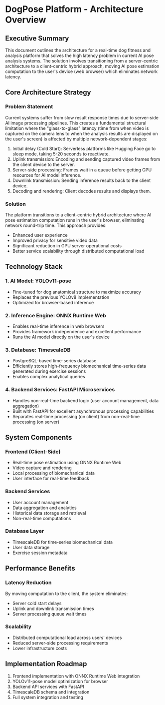 # DogPose Platform - Architecture Overview

## Executive Summary

This document outlines the architecture for a real-time dog fitness and analysis platform that solves the high latency problem in current AI pose analysis systems. The solution involves transitioning from a server-centric architecture to a client-centric hybrid approach, moving AI pose estimation computation to the user's device (web browser) which eliminates network latency.

## Core Architecture Strategy

### Problem Statement
Current systems suffer from slow result response times due to server-side AI image processing pipelines. This creates a fundamental structural limitation where the "glass-to-glass" latency (time from when video is captured on the camera lens to when the analysis results are displayed on the user's screen) is affected by multiple network-dependent stages:

1. Initial delay (Cold Start): Serverless platforms like Hugging Face go to sleep mode, taking 5-20 seconds to reactivate.
2. Uplink transmission: Encoding and sending captured video frames from the client device to the server.
3. Server-side processing: Frames wait in a queue before getting GPU resources for AI model inference.
4. Downlink transmission: Sending inference results back to the client device.
5. Decoding and rendering: Client decodes results and displays them.

### Solution
The platform transitions to a client-centric hybrid architecture where AI pose estimation computation runs in the user's browser, eliminating network round-trip time. This approach provides:

- Enhanced user experience
- Improved privacy for sensitive video data
- Significant reduction in GPU server operational costs
- Better service scalability through distributed computational load

## Technology Stack

### 1. AI Model: YOLOv11-pose
- Fine-tuned for dog anatomical structure to maximize accuracy
- Replaces the previous YOLOv8 implementation
- Optimized for browser-based inference

### 2. Inference Engine: ONNX Runtime Web
- Enables real-time inference in web browsers
- Provides framework independence and excellent performance
- Runs the AI model directly on the user's device

### 3. Database: TimescaleDB
- PostgreSQL-based time-series database
- Efficiently stores high-frequency biomechanical time-series data generated during exercise sessions
- Enables complex analytical queries

### 4. Backend Services: FastAPI Microservices
- Handles non-real-time backend logic (user account management, data aggregation)
- Built with FastAPI for excellent asynchronous processing capabilities
- Separates real-time processing (on client) from non-real-time processing (on server)

## System Components

### Frontend (Client-Side)
- Real-time pose estimation using ONNX Runtime Web
- Video capture and rendering
- Local processing of biomechanical data
- User interface for real-time feedback

### Backend Services
- User account management
- Data aggregation and analytics
- Historical data storage and retrieval
- Non-real-time computations

### Database Layer
- TimescaleDB for time-series biomechanical data
- User data storage
- Exercise session metadata

## Performance Benefits

### Latency Reduction
By moving computation to the client, the system eliminates:
- Server cold start delays
- Uplink and downlink transmission times
- Server processing queue wait times

### Scalability
- Distributed computational load across users' devices
- Reduced server-side processing requirements
- Lower infrastructure costs

## Implementation Roadmap

1. Frontend implementation with ONNX Runtime Web integration
2. YOLOv11-pose model optimization for browser
3. Backend API services with FastAPI
4. TimescaleDB schema and integration
5. Full system integration and testing